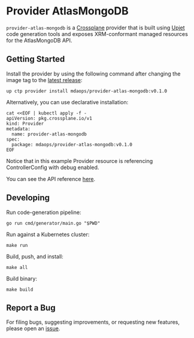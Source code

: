 # Provider AtlasMongoDB

`provider-atlas-mongodb` is a [Crossplane](https://crossplane.io/) provider that
is built using [Upjet](https://github.com/crossplane/upjet) code
generation tools and exposes XRM-conformant managed resources for the
AtlasMongoDB API.

## Getting Started

Install the provider by using the following command after changing the image tag
to the [latest release](https://marketplace.upbound.io/providers/mdaops/provider-atlas-mongodb):
```
up ctp provider install mdaops/provider-atlas-mongodb:v0.1.0
```

Alternatively, you can use declarative installation:
```
cat <<EOF | kubectl apply -f -
apiVersion: pkg.crossplane.io/v1
kind: Provider
metadata:
  name: provider-atlas-mongodb
spec:
  package: mdaops/provider-atlas-mongodb:v0.1.0
EOF
```

Notice that in this example Provider resource is referencing ControllerConfig with debug enabled.

You can see the API reference [here](https://doc.crds.dev/github.com/mdaops/provider-atlas-mongodb).

## Developing

Run code-generation pipeline:
```console
go run cmd/generator/main.go "$PWD"
```

Run against a Kubernetes cluster:

```console
make run
```

Build, push, and install:

```console
make all
```

Build binary:

```console
make build
```

## Report a Bug

For filing bugs, suggesting improvements, or requesting new features, please
open an [issue](https://github.com/mdaops/provider-atlas-mongodb/issues).
